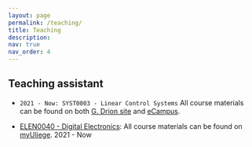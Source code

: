 ```yaml
---
layout: page
permalink: /teaching/
title: Teaching
description:
nav: true
nav_order: 4
---
```


## Teaching assistant
- `2021 - Now: SYST0003 - Linear Control Systems`
All course materials can be found on both [G. Drion site](https://sites.google.com/site/gdrion25/teaching/syst0003?authuser=0) and [eCampus](https://www.ecampus.uliege.be/).

- [ELEN0040 - Digital Electronics](https://www.programmes.uliege.be/cocoon/20222023/cours/ELEN0040-1.html): All course materials can be found on [myUliege](https://my.uliege.be/).
2021 - Now

